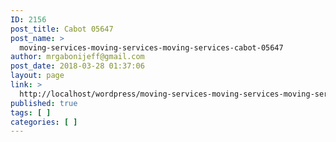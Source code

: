 ```yaml
---
ID: 2156
post_title: Cabot 05647
post_name: >
  moving-services-moving-services-moving-services-cabot-05647
author: mrgabonijeff@gmail.com
post_date: 2018-03-28 01:37:06
layout: page
link: >
  http://localhost/wordpress/moving-services-moving-services-moving-services-cabot-05647/
published: true
tags: [ ]
categories: [ ]
---
```

